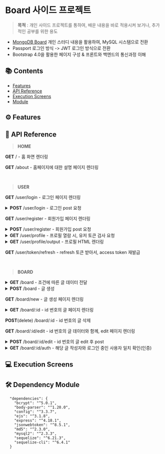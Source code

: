 # Board 사이드 프로젝트

>**목적** : 개인 사이드 프로젝트를 통하여, 배운 내용을 바로 적용시켜 보거나, 추가적인 공부를 위한 용도

- [MongoDB Board](https://github.com/SoN-B/Node.JS-Board) 개인 스터디 내용을 활용하여, MySQL 시스템으로 전환
- Passport 로그인 방식 -> JWT 로그인 방식으로 전환
- Bootstrap 4.0을 활용한 페이지 구성 & 프론트와 백엔드의 통신과정 이해

## 📚 Contents

- [Features](#-Features)
- [API Reference](#-API-Reference)
- [Execution Screens](#-Execution-Screens)
- [Module](#-Dependency-Module)

## ⚙ Features

## 📝 API Reference

>**HOME**

**GET** / - 홈 화면 렌더링

**GET** /about - 홈페이지에 대한 설명 페이지 렌더링

<br>

>**USER**

**GET** /user/login - 로그인 페이지 렌더링

<details>

<summary><b>POST</b> /user/login - 로그인 post 요청</summary>

* [프론트](./FrontEnd/public/js/user/login.js)

  * 이메일 & 비밀번호 유효성 검사 & 전달
  
  * 정상 응답받을 시, 로컬 스토리지에 해당 Access & Refresh 토큰 저장하고 홈 화면으로 이동
  
* [백엔드](./BackEnd/src/controllers/user/service.js)

  * 요청받은 이메일로 유저를 검색하고, 비밀번호 복호화 후 동일하면 Access & Refresh 토큰 리턴

</details>

**GET** /user/register - 회원가입 페이지 렌더링

<details>

<summary><b>POST</b> /user/register - 회원가입 post 요청</summary>

* [프론트](./FrontEnd/public/js/user/register.js)

  * 유저명 & 이메일 & 비밀번호 전달
  
  * 응답받은 코드가 200일시, 로그인 화면 이동
  
  * 응답받은 코드가 200이 아닐 시, 에러 메시지 화면 출력
  
* [백엔드](./BackEnd/src/controllers/user/service.js)

  * 요청받은 유저명 & 이메일 & 비밀번호 유효성 검사
  
  * 유저명 & 이메일 중복체크
  
  * 이상 없을 시, 비밀번호 암호화 후 성공 코드 200 반환
  
</details>

<details>

<summary><b>GET</b> /user/profile - 프로필 열람 시, 유저 토큰 검사 요청</summary>

* [프론트](./FrontEnd/public/js/index.js)

  * 화면상 프로필 클릭 시, 로컬스토리지안의 Access 토큰 전달
  
  * 응답받은 코드가 200일시, 유저정보를 파라미터로 파싱 하여, 해당 주소로 이동
  
  * 응답받은 코드가 419일시, Refresh 토큰으로 Access 토큰 재발급 요청. 그 후, 재발급 받은 Access 토큰 저장
  
  * 응답받은 코드가 이외의 것일 시, 재로그인을 위한 로그인 페이지로 이동
  
* [백엔드](./BackEnd/src/controllers/user/service.js)

  * 받은 토큰 검사 후, 해당 토큰에 대한 유저정보 전달
  
</details>

<details>

<summary><b>GET</b> /user/profile/output - 프로필 HTML 렌더링</summary>

* [프론트](./FrontEnd/public/js/index.js)

  * /user/profile에서 응답받은 유저정보를 파라미터로 파싱 하여, 해당 주소로 이동
  
* [백엔드](./BackEnd/src/controllers/user/service.js)

  * 프론트에게 받은 주소 쿼리 & 파라미터가 유지된 채 프로필 HTML 렌더링
  
</details>

**GET** /user/token/refresh - refresh 토큰 받아서, access token 재발급

<br>

>**BOARD**

<details>

<summary><b>GET</b> /board - 조건에 따른 글 데이터 전달</summary>

* [프론트](./FrontEnd/views/post/index.ejs)

  * 위 메뉴 'Board'를 클릭 시, /board API 호출
  
  * 글 ID, 제목, 조회 수, 작성자, 작성 시간 등을 표시할 수 있다.
  
  * 글의 (제목, 글),(제목),(글),(작성자)로 게시글을 검색할 수 있다.
  
  * 페이지가 존재하고, 페이지당 표시될 게시글의 수를 정할 수 있다.
  
  * New 버튼 클릭 시, 브라우저 내 로컬 스토리지에서 토큰 검사 (토큰이 없을 시, 로그인 화면으로 이동)
  
* [백엔드](./BackEnd/src/controllers/board/service.js)

  * 프론트로부터 page, limit, Search 종류 등을 전달받아, 해당 조건에 맞는 게시글로 응답

</details>

<details>

<summary><b>POST</b> /board - 글 생성</summary>

* [프론트](./FrontEnd/public/js/post/create.js)

  * 제목 & 글 유효성 검사
  
  * 작성하고자 하는 제목과, 글을 입력 후 Access 토큰과 함께, 해당 데이터 전달
  
  * 글 전달 후, 419코드를 응답받게 되면, Refresh 토큰으로 Access 재발급 요청
  
  * 그 이외의 코드는 로그인 화면 이동
  
* [백엔드](./BackEnd/src/controllers/board/service.js)

  * 프론트쪽에서부터 전달받은 토큰 검사 후, 해당 데이터로 글 생성

</details>

**GET** /board/new - 글 생성 페이지 렌더링

<details>

<summary><b>GET</b> /board/:id - id 번호의 글 페이지 렌더링</summary>

* [프론트](./FrontEnd/views/post/index.ejs)

  * /board 페이지에서 해당 글을 클릭 시, 현재 페이지 & 검색어 등을 기억하며, /board/:id API 호출
  
  * 그 후, 페이지에서 항상 작성된 글과 현재 로그인한 사용자와 매칭하여 작성자가 맞는다면, [Back] 버튼 이 외 [Edit], [Delete] 버튼 노출
  
  * [Back] & [Edit] -> 현재 페이지 & 검색어 등을 기억, [Delete] 버튼 작동 시, 1페이지로 이동
  
* [백엔드](./BackEnd/src/controllers/board/service.js)

  * 호출 요청을 받고, 파라미터의 id를 파싱 하여 해당 id의 게시글 데이터로 응답과 함께, [작성된 페이지](./FrontEnd/views/post/show.ejs) 렌더링
  
  * API 요청당 조회 수 +1

</details>

**POST**(delete) /board/:id - id 번호의 글 삭제

**GET** /board/:id/edit - id 번호의 글 데이터와 함께, edit 페이지 렌더링

<details>

<summary><b>POST</b> /board/:id/edit - id 번호의 글 edit 후 post</summary>

* [프론트](./FrontEnd/public/js/post/update.js)

  * 수정하고자 하는 해당 글의 제목 & 글 유효성 검사
  
  * Access 토큰과 함께 수정 API 호출
  
* [백엔드](./BackEnd/src/controllers/board/service.js)

  * 프론트로부터 전달받은 데이터로 해당 게시글 내용 변경
  
</details>

<details>

<summary><b>GET</b> /board/:id/auth - 해당 글 작성자와 로그인 중인 사용자 일치 확인(인증)</summary>

  * 프론트로부터 토큰을 전달받고, 토큰 검사 후, 주소상 게시글의 id가 토큰에 존재하는 사용자가 작성한 글이 맞는지 확인
  
  * 그 후, 해당 글 페이지의 [back] or [back, edit, delete] button 출력여부 결정

</details>

## 💻 Execution Screens

## 🛠 Dependency Module

```
  "dependencies": {
    "bcrypt": "^5.0.1",
    "body-parser": "^1.20.0",
    "config": "^3.3.7",
    "ejs": "^3.1.8",
    "express": "^4.18.1",
    "jsonwebtoken": "^8.5.1",
    "md5": "^2.3.0",
    "mysql2": "^2.3.3",
    "sequelize": "^6.21.3",
    "sequelize-cli": "^6.4.1"
  }
```
